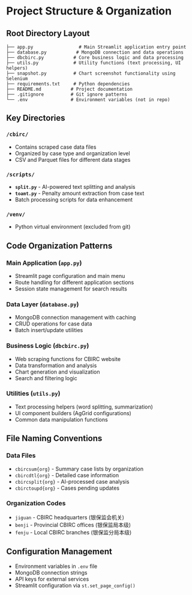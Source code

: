 # Project Structure & Organization

## Root Directory Layout

```
├── app.py                 # Main Streamlit application entry point
├── database.py           # MongoDB connection and data operations
├── dbcbirc.py           # Core business logic and data processing
├── utils.py             # Utility functions (text processing, UI helpers)
├── snapshot.py          # Chart screenshot functionality using Selenium
├── requirements.txt     # Python dependencies
├── README.md           # Project documentation
├── .gitignore          # Git ignore patterns
└── .env                # Environment variables (not in repo)
```

## Key Directories

### `/cbirc/`
- Contains scraped case data files
- Organized by case type and organization level
- CSV and Parquet files for different data stages

### `/scripts/`
- **`split.py`** - AI-powered text splitting and analysis
- **`toamt.py`** - Penalty amount extraction from case text
- Batch processing scripts for data enhancement

### `/venv/`
- Python virtual environment (excluded from git)

## Code Organization Patterns

### Main Application (`app.py`)
- Streamlit page configuration and main menu
- Route handling for different application sections
- Session state management for search results

### Data Layer (`database.py`)
- MongoDB connection management with caching
- CRUD operations for case data
- Batch insert/update utilities

### Business Logic (`dbcbirc.py`)
- Web scraping functions for CBIRC website
- Data transformation and analysis
- Chart generation and visualization
- Search and filtering logic

### Utilities (`utils.py`)
- Text processing helpers (word splitting, summarization)
- UI component builders (AgGrid configurations)
- Common data manipulation functions

## File Naming Conventions

### Data Files
- `cbircsum{org}` - Summary case lists by organization
- `cbircdtl{org}` - Detailed case information
- `cbircsplit{org}` - AI-processed case analysis
- `cbirctoupd{org}` - Cases pending updates

### Organization Codes
- `jiguan` - CBIRC headquarters (银保监会机关)
- `benji` - Provincial CBIRC offices (银保监局本级)  
- `fenju` - Local CBIRC branches (银保监分局本级)

## Configuration Management
- Environment variables in `.env` file
- MongoDB connection strings
- API keys for external services
- Streamlit configuration via `st.set_page_config()`